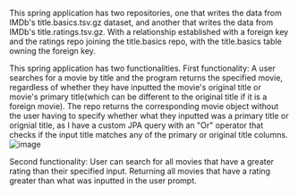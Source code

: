 This spring application has two repositories, one that writes the data from IMDb's title.basics.tsv.gz dataset, and another that writes the data from IMDb's title.ratings.tsv.gz. With a relationship established with a foreign key
and the ratings repo joining the title.basics repo, with the title.basics table owning the foreign key.


This spring application has two functionalities.
First functionality: A user searches for a movie by title and the program returns the specified movie, regardless of whether they have inputted the movie's original title or  movie's primary title(which can be different to the original title if it is a foreign movie). 
The repo returns the corresponding movie object without the user having to specify whether what they inputted was a primary title or orignial title,  as I have a custom JPA query with an "Or" operator that checks if the input title matches any of the primary or original title columns.
![image](https://github.com/user-attachments/assets/358ee41b-0a84-4117-88ae-c11c9dc9c2c1)


Second functionality: User can search for all movies that have a greater rating than their specified input. Returning all movies that have a rating greater than what was inputted in the user prompt.
